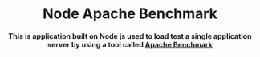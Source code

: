 <h1 align="center">
  Node Apache Benchmark
  <br>
</h1>

<h4 align="center">This is application built on Node js used to load test a single application server by using a tool called <a href="https://httpd.apache.org/docs/2.4/programs/ab.html" target="_blank"> Apache Benchmark</a></h4>
